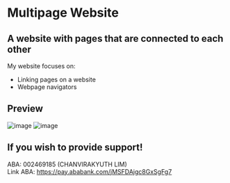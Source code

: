 # Multipage Website

## A website with pages that are connected to each other

My website focuses on:

* Linking pages on a website
* Webpage navigators

## Preview
![image](https://github.com/YuthCode/html-portfolio-website/assets/158740967/b413e0bd-1167-498f-b04d-74798f6b0b0f)
![image](https://github.com/YuthCode/html-portfolio-website/assets/158740967/350fa959-1a48-4719-bdbc-28caa3876d16)

## If you wish to provide support!
ABA: 002469185 (CHANVIRAKYUTH LIM)
<br>
Link ABA: https://pay.ababank.com/jMSFDAjgc8GxSgFg7
